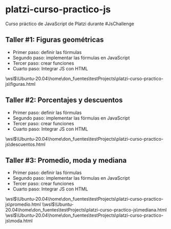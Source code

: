 # platzi-curso-practico-js

Curso práctico de JavaScript de Platzi durante #JsChallenge

## Taller #1: Figuras geométricas

- Primer paso: definir las fórmulas
- Segundo paso: implementar las fórmulas en JavaScript
- Tercer paso: crear funciones
- Cuarto paso: Integrar JS con HTML

\\wsl$\Ubuntu-20.04\home\don_fuentes\testProjects\platzi-curso-practico-js\figuras.html

## Taller #2: Porcentajes y descuentos

- Primer paso: definir las fórmulas
- Segundo paso: implementar las fórmulas en JavaScript
- Tercer paso: crear funciones
- Cuarto paso: Integrar JS con HTML

\\wsl$\Ubuntu-20.04\home\don_fuentes\testProjects\platzi-curso-practico-js\descuentos.html

## Taller #3: Promedio, moda y mediana

- Primer paso: definir las fórmulas
- Segundo paso: implementar las fórmulas en JavaScript
- Tercer paso: crear funciones
- Cuarto paso: Integrar JS con HTML

\\wsl$\Ubuntu-20.04\home\don_fuentes\testProjects\platzi-curso-practico-js\promedio.html
\\wsl$\Ubuntu-20.04\home\don_fuentes\testProjects\platzi-curso-practico-js\mediana.html
\\wsl$\Ubuntu-20.04\home\don_fuentes\testProjects\platzi-curso-practico-js\moda.html